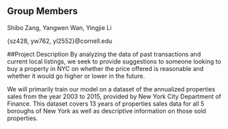 ## Group Members
Shibo Zang, Yangwen Wan, Yingjie Li

{sz428, yw762, yl2552}@cornell.edu

##Project Description
By analyzing the data of past transactions and current local listings, we seek to provide suggestions to someone looking to buy a property in NYC on whether the price offered is reasonable and whether it would go higher or lower in the future.

We will primarily train our model on a dataset of the annualized properties sales from the year 2003 to 2015, provided by New York City Department of Finance. This dataset covers 13 years of properties sales data for all 5 boroughs of New York as well as descriptive information on those sold properties.
